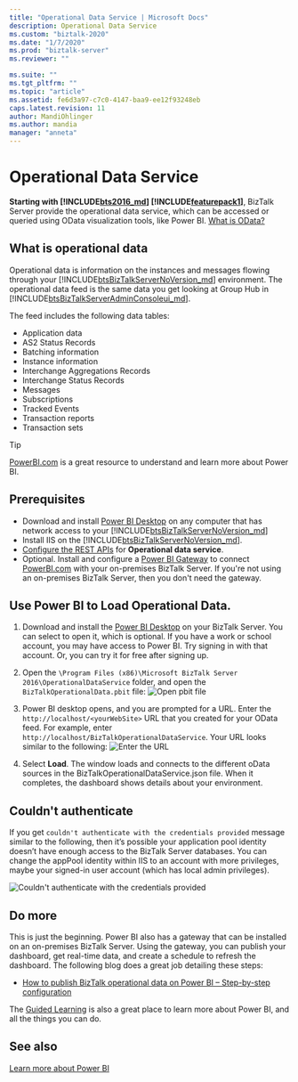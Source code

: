 ```yaml
---
title: "Operational Data Service | Microsoft Docs"
description: Operational Data Service 
ms.custom: "biztalk-2020"
ms.date: "1/7/2020"
ms.prod: "biztalk-server"
ms.reviewer: ""

ms.suite: ""
ms.tgt_pltfrm: ""
ms.topic: "article"
ms.assetid: fe6d3a97-c7c0-4147-baa9-ee12f93248eb
caps.latest.revision: 11
author: MandiOhlinger
ms.author: mandia
manager: "anneta"
---
```

# Operational Data Service

**Starting with [!INCLUDE[bts2016_md](../includes/bts2016-md.md)] [!INCLUDE[featurepack1](../includes/featurepack1.md)]**, BizTalk Server provide the operational data service, which can be accessed or queried using OData visualization tools, like Power BI. [What is OData?](https://docs.microsoft.com/en-us/odata/overview)

## What is operational data
Operational data is information on the instances and messages flowing through your [!INCLUDE[btsBizTalkServerNoVersion_md](../includes/btsbiztalkservernoversion-md.md)] environment. The operational data feed is the same data you get looking at Group Hub in [!INCLUDE[btsBizTalkServerAdminConsoleui_md](../includes/btsbiztalkserveradminconsoleui-md.md)].

The feed includes the following data tables:
* Application data
* AS2 Status Records
* Batching information
* Instance information
* Interchange Aggregations Records
* Interchange Status Records
* Messages
* Subscriptions
* Tracked Events
* Transaction reports
* Transaction sets

> [!TIP]
> [PowerBI.com](https://powerbi.microsoft.com) is a great resource to understand and learn more about Power BI.

## Prerequisites
* Download and install [Power BI Desktop](https://powerbi.microsoft.com/desktop/) on any computer that has network access to your [!INCLUDE[btsBizTalkServerNoVersion_md](../includes/btsbiztalkservernoversion-md.md)]
* Install IIS on the [!INCLUDE[btsBizTalkServerNoVersion_md](../includes/btsbiztalkservernoversion-md.md)]. 
* [Configure the REST APIs](../install-and-config-guides/configure-biztalk-server.md) for **Operational data service**.
* Optional. Install and configure a [Power BI Gateway](https://powerbi.microsoft.com/gateway/) to connect [PowerBI.com](https://powerbi.microsoft.com) with your on-premises BizTalk Server. If you're not using an on-premises BizTalk Server, then you don't need the gateway.


## Use Power BI to Load Operational Data.

1. Download and install the [Power BI Desktop](https://powerbi.microsoft.com/desktop/) on your BizTalk Server. You can select to open it, which is optional. If you have a work or school account, you may have access to Power BI. Try signing in with that account. Or, you can try it for free after signing up.
2. Open the `\Program Files (x86)\Microsoft BizTalk Server 2016\OperationalDataService` folder, and open the `BizTalkOperationalData.pbit` file:
![Open pbit file](../core/media/operational-data-pbit.png)

3. Power BI desktop opens, and you are prompted for a URL. Enter the `http://localhost/<yourWebSite>` URL that you created for your OData feed. For example, enter `http://localhost/BizTalkOperationalDataService`. Your URL looks similar to the following:
![Enter the URL](../core/media/operational-data-url.png)

4. Select **Load**. The window loads and connects to the different oData sources in the BizTalkOperationalDataService.json file. When it completes, the dashboard shows details about your environment.

## Couldn't authenticate
If you get `couldn't authenticate with the credentials provided` message similar to the following, then it’s possible your application pool identity doesn’t have enough access to the BizTalk Server databases. You can change the appPool identity within IIS to an account with more privileges, maybe your signed-in user account (which has local admin privileges).

![Couldn't authenticate with the credentials provided](../core/media/operational-data-authentication-error.png)

## Do more
This is just the beginning. Power BI also has a gateway that can be installed on an on-premises BizTalk Server. Using the gateway, you can publish your dashboard, get real-time data, and create a schedule to refresh the dashboard. The following blog does a great job detailing these steps:

* [How to publish BizTalk operational data on Power BI – Step-by-step configuration](https://blog.sandro-pereira.com/2017/05/07/biztalk-server-2016-feature-pack-1-how-to-publish-biztalk-operational-data-power-bi-step-by-step-configuration-part-3/)

The [Guided Learning](https://powerbi.microsoft.com/guided-learning/) is also a great place to learn more about Power BI, and all the things you can do.

## See also

[Learn more about Power BI](https://www.powerbi.com)
